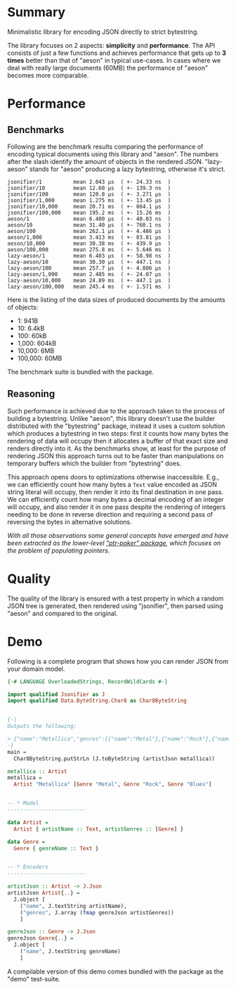 # Summary

Minimalistic library for encoding JSON directly to strict bytestring.

The library focuses on 2 aspects: **simplicity** and **performance**.
The API consists of just a few functions and
achieves performance that gets up to **3 times** better than that of "aeson"
in typical use-cases.
In cases where we deal with really large documents (60MB) the performance
of "aeson" becomes more comparable.

# Performance

## Benchmarks

Following are the benchmark results comparing the performance
of encoding typical documents using this library and "aeson".
The numbers after the slash identify the amount of objects in
the rendered JSON.
"lazy-aeson" stands for "aeson" producing a lazy bytestring,
otherwise it's strict.

```
jsonifier/1          mean 2.043 μs  ( +- 24.33 ns  )
jsonifier/10         mean 12.60 μs  ( +- 139.3 ns  )
jsonifier/100        mean 120.8 μs  ( +- 3.271 μs  )
jsonifier/1,000      mean 1.275 ms  ( +- 13.45 μs  )
jsonifier/10,000     mean 20.71 ms  ( +- 864.1 μs  )
jsonifier/100,000    mean 195.2 ms  ( +- 15.26 ms  )
aeson/1              mean 6.400 μs  ( +- 40.03 ns  )
aeson/10             mean 31.40 μs  ( +- 760.1 ns  )
aeson/100            mean 262.1 μs  ( +- 4.486 μs  )
aeson/1,000          mean 3.413 ms  ( +- 83.81 μs  )
aeson/10,000         mean 30.38 ms  ( +- 439.9 μs  )
aeson/100,000        mean 275.8 ms  ( +- 5.646 ms  )
lazy-aeson/1         mean 6.403 μs  ( +- 58.98 ns  )
lazy-aeson/10        mean 30.30 μs  ( +- 447.1 ns  )
lazy-aeson/100       mean 257.7 μs  ( +- 4.806 μs  )
lazy-aeson/1,000     mean 2.485 ms  ( +- 24.07 μs  )
lazy-aeson/10,000    mean 24.89 ms  ( +- 447.1 μs  )
lazy-aeson/100,000   mean 245.4 ms  ( +- 1.571 ms  )
```

Here is the listing of the data sizes of produced documents by the amounts of objects:

- 1: 941B
- 10: 6.4kB
- 100: 60kB
- 1,000: 604kB
- 10,000: 6MB
- 100,000: 60MB

The benchmark suite is bundled with the package.

## Reasoning

Such performance is achieved due to the approach taken to the process of building a bytestring. Unlike "aeson", this library doesn't use the builder distributed with the "bytestring" package, instead it uses a custom solution which produces a bytestring in two steps: first it counts how many bytes the rendering of data will occupy then it allocates a buffer of that exact size and renders directly into it. As the benchmarks show, at least for the purpose of rendering JSON this approach turns out to be faster than manipulations on temporary buffers which the builder from "bytestring" does.

This approach opens doors to optimizations otherwise inaccessible. E.g., we can efficiently count how many bytes a `Text` value encoded as JSON string literal will occupy, then render it into its final destination in one pass. We can efficiently count how many bytes a decimal encoding of an integer will occupy, and also render it in one pass despite the rendering of integers needing to be done in reverse direction and requiring a second pass of reversing the bytes in alternative solutions.

*With all those observations some general concepts have emerged and have been extracted as the lower-level ["ptr-poker" package](https://github.com/nikita-volkov/ptr-poker), which focuses on the problem of populating pointers.*

# Quality

The quality of the library is ensured with a test property in which a random JSON tree is generated, then rendered using "jsonifier", then parsed using "aeson" and compared to the original.

# Demo

Following is a complete program that shows how you can render
JSON from your domain model.

```haskell
{-# LANGUAGE OverloadedStrings, RecordWildCards #-}

import qualified Jsonifier as J
import qualified Data.ByteString.Char8 as Char8ByteString


{-|
Outputs the following:

> {"name":"Metallica","genres":[{"name":"Metal"},{"name":"Rock"},{"name":"Blues"}]}
-}
main =
  Char8ByteString.putStrLn (J.toByteString (artistJson metallica))

metallica :: Artist
metallica =
  Artist "Metallica" [Genre "Metal", Genre "Rock", Genre "Blues"]


-- * Model
-------------------------

data Artist =
  Artist { artistName :: Text, artistGenres :: [Genre] }

data Genre =
  Genre { genreName :: Text }


-- * Encoders
-------------------------

artistJson :: Artist -> J.Json
artistJson Artist{..} =
  J.object [
    ("name", J.textString artistName),
    ("genres", J.array (fmap genreJson artistGenres))
    ]

genreJson :: Genre -> J.Json
genreJson Genre{..} =
  J.object [
    ("name", J.textString genreName)
    ]
```

A compilable version of this demo comes bundled with the package as the \"demo\" test-suite.
